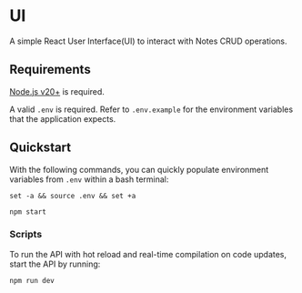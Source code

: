 # UI

A simple React User Interface(UI) to interact with Notes CRUD operations.

## Requirements

[Node.js v20+](https://nodejs.org/en/) is required.

A valid `.env` is required. Refer to `.env.example` for the environment variables that the application expects.

## Quickstart

With the following commands, you can quickly populate environment variables from `.env` within a bash terminal:

```
set -a && source .env && set +a
```

`npm start`

### Scripts
To run the API with hot reload and real-time compilation on code updates, start the API by running:

`npm run dev`